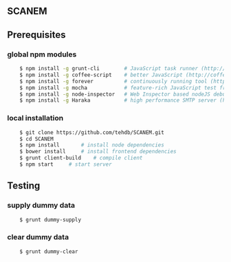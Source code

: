 ## SCANEM


## Prerequisites

### global npm modules
```bash
	$ npm install -g grunt-cli        # JavaScript task runner (http://gruntjs.com)
	$ npm install -g coffee-script    # better JavaScript (http://coffeescript.org)
	$ npm install -g forever          # continuously running tool (https://github.com/nodejitsu/forever)
	$ npm install -g mocha            # feature-rich JavaScript test framework (http://visionmedia.github.io/mocha/)
	$ npm install -g node-inspector   # Web Inspector based nodeJS debugger (http://github.com/node-inspector/node-inspector)
	$ npm install -g Haraka           # high performance SMTP server (https://haraka.github.io)
```

### local installation
```bash
	$ git clone https://github.com/tehdb/SCANEM.git
	$ cd SCANEM
	$ npm install 		# install node dependencies
	$ bower install 	# install frontend dependencies
	$ grunt client-build 	# compile client
	$ npm start		# start server
```

## Testing

### supply dummy data
```bash
	$ grunt dummy-supply

```

### clear dummy data
```bash
	$ grunt dummy-clear
```

